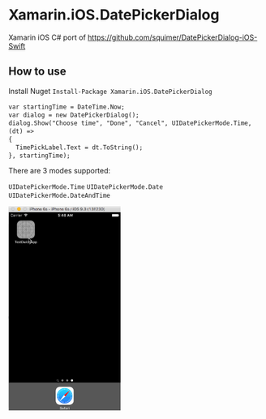 # Xamarin.iOS.DatePickerDialog
Xamarin iOS C# port of https://github.com/squimer/DatePickerDialog-iOS-Swift

## How to use

Install Nuget 
`Install-Package Xamarin.iOS.DatePickerDialog`

```
var startingTime = DateTime.Now;
var dialog = new DatePickerDialog();
dialog.Show("Choose time", "Done", "Cancel", UIDatePickerMode.Time, (dt) =>
{
  TimePickLabel.Text = dt.ToString();
}, startingTime);
```

There are 3 modes supported: 

`UIDatePickerMode.Time`
`UIDatePickerMode.Date`
`UIDatePickerMode.DateAndTime`

<img src="Screenshots/xamarin-datepicker-dialog.gif" 
title="Xamarin iOS C# port of https://github.com/squimer/DatePickerDialog-iOS-Swift demo" alt="Xamarin iOS C# port of https://github.com/squimer/DatePickerDialog-iOS-Swift demo" width="221">
